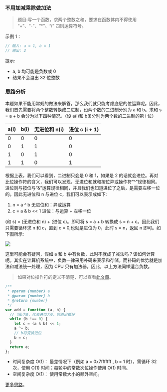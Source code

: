 ### 不用加减乘除做加法

> 题目:写一个函数，求两个整数之和，要求在函数体内不得使用 “+”、“-”、“\*”、“/” 四则运算符号。

示例 1：

```js
// 输入: a = 1, b = 1
// 输出: 2
```

提示:

- a, b 均可能是负数或 0
- 结果不会溢出 32 位整数

### 思路分析

本题如果不能用常规的做法来解答，那么我们就只能考虑底层的位运算呢。因此，我们首先需要将两个整数转换成二进制，设两个数的二进制分别为 a 和 b。求和 s = a + b 会分为以下四种情况。（设 a(i)和 b(i)分别为两个数的二进制的第 i 位）

| a(i) | b(i) | 无进位和 n(i) | 进位 c (i + 1) |
| ---- | ---- | ------------- | -------------- |
| 0    | 0    | 0             | 0              |
| 0    | 1    | 1             | 0              |
| 1    | 0    | 1             | 0              |
| 1    | 1    | 0             | 1              |

根据上表，我们可以看到，二进制只会是 0 和 1，如果是 2 的话就会进位。再对比位操作符的含义，我们可以发现，无进位和就和按位异或操作符“^”规律相同。进位则与按位与“&”运算规律相同，并且我们也知道进位了之后，是需要左移一位的。因此无进位和 n 与进位 c，我们可以表示成如下:

1. n = a ^ b 无进位和：异或运算
2. c = a & b << 1 进位：与运算 + 左移一位

(和 s) = (无进位和 n) + (进位 c)。即可将 s = a + b 转换成 s = n + c。因此我们只需要循环求 n 和 c，直到 c = 0,也就是进位为 0，此时 s = n，返回 n 即可。如下图所示:

![](../../images/add-1.png)

这里可能会有疑问，假如 a 和 b 中有负数，此时不就成了减法吗？该如何计算呢。其实在计算机系统中，负数一律采用补码来表示和存储。而补码的优势就是加法和减法统一处理，因为 CPU 只有加法器。因此，以上方法同样适合负数。

> 如果对位操作符的定义不清楚，可以查看[此文章](https://segmentfault.com/a/1190000018241410)。

```js
/**
 * @param {number} a
 * @param {number} b
 * @return {number}
 */
var add = function (a, b) {
  // 当b为0，代表进位为0，则跳出循环
  while (b !== 0) {
    let c = (a & b) << 1;
    a ^= b;
    // b将变换进位
    b = c;
  }
  return a;
};
```

- 时间复杂度 O(1)： 最差情况下（例如 a = 0x7fffffff , b = 1 时），需循环 32 次，使用 O(1) 时间；每轮中的常数次位操作使用 O(1) 时间。
- 空间复杂度 O(1)： 使用常数大小的额外空间。

[更多思路](https://leetcode-cn.com/problems/bu-yong-jia-jian-cheng-chu-zuo-jia-fa-lcof/solution/mian-shi-ti-65-bu-yong-jia-jian-cheng-chu-zuo-ji-7/)。
